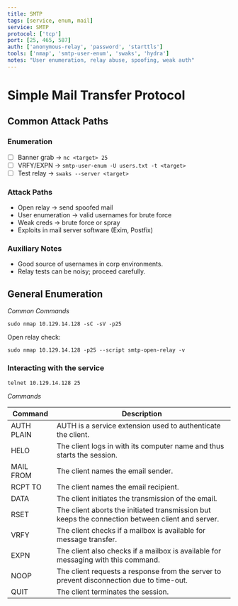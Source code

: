 ```yaml
---
title: SMTP
tags: [service, enum, mail]
service: SMTP
protocol: ['tcp']
port: [25, 465, 587]
auth: ['anonymous-relay', 'password', 'starttls']
tools: ['nmap', 'smtp-user-enum', 'swaks', 'hydra']
notes: "User enumeration, relay abuse, spoofing, weak auth"
---
```


# Simple Mail Transfer Protocol

## Common Attack Paths

### Enumeration
- [ ] Banner grab → `nc <target> 25`
- [ ] VRFY/EXPN → `smtp-user-enum -U users.txt -t <target>`
- [ ] Test relay → `swaks --server <target>`

### Attack Paths
- Open relay → send spoofed mail
- User enumeration → valid usernames for brute force
- Weak creds → brute force or spray
- Exploits in mail server software (Exim, Postfix)

### Auxiliary Notes
- Good source of usernames in corp environments.
- Relay tests can be noisy; proceed carefully.



## General Enumeration

*Common Commands*

`sudo nmap 10.129.14.128 -sC -sV -p25`

Open relay check:

`sudo nmap 10.129.14.128 -p25 --script smtp-open-relay -v`

### Interacting with the service

`telnet 10.129.14.128 25`

*Commands*

| Command | Description |
| --- |  --- |
| AUTH PLAIN | AUTH is a service extension used to authenticate the client. |
| HELO | The client logs in with its computer name and thus starts the session. |
| MAIL FROM | The client names the email sender. |
| RCPT TO | The client names the email recipient. |
| DATA | The client initiates the transmission of the email. |
| RSET | The client aborts the initiated transmission but keeps the connection between client and server. |
| VRFY | The client checks if a mailbox is available for message transfer. |
| EXPN | The client also checks if a mailbox is available for messaging with this command. |
| NOOP | The client requests a response from the server to prevent disconnection due to time-out. |
| QUIT | The client terminates the session. |